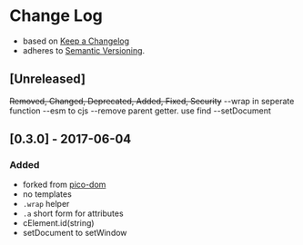 # Change Log

- based on [Keep a Changelog](http://keepachangelog.com/)
- adheres to [Semantic Versioning](http://semver.org/).

## [Unreleased]
~~Removed, Changed, Deprecated, Added, Fixed, Security~~
--wrap in seperate function
--esm to cjs
--remove parent getter. use find
--setDocument


## [0.3.0] - 2017-06-04
### Added
- forked from [pico-dom](https://www.npmjs.com/package/pico-dom)
- no templates
- `.wrap` helper
- `.a` short form for attributes
- cElement.id(string)
- setDocument to setWindow
